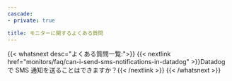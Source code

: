 ```yaml
---
cascade:
- private: true

title: モニターに関するよくある質問
---
```


{{< whatsnext desc="よくある質問一覧:">}}
    {{< nextlink href="monitors/faq/can-i-send-sms-notifications-in-datadog" >}}Datadog で SMS 通知を送ることはできますか？{{< /nextlink >}}
{{< /whatsnext >}}
